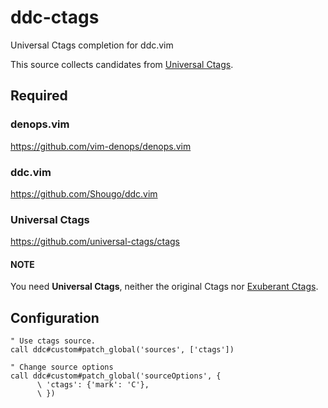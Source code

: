 # ddc-ctags

Universal Ctags completion for ddc.vim

This source collects candidates from [Universal Ctags](https://github.com/universal-ctags/ctags).

## Required

### denops.vim

https://github.com/vim-denops/denops.vim

### ddc.vim

https://github.com/Shougo/ddc.vim

### Universal Ctags

https://github.com/universal-ctags/ctags

#### NOTE

You need **Universal Ctags**, neither the original Ctags nor [Exuberant Ctags](http://ctags.sourceforge.net/).

## Configuration

```vim
" Use ctags source.
call ddc#custom#patch_global('sources', ['ctags'])

" Change source options
call ddc#custom#patch_global('sourceOptions', {
      \ 'ctags': {'mark': 'C'},
      \ })
```
